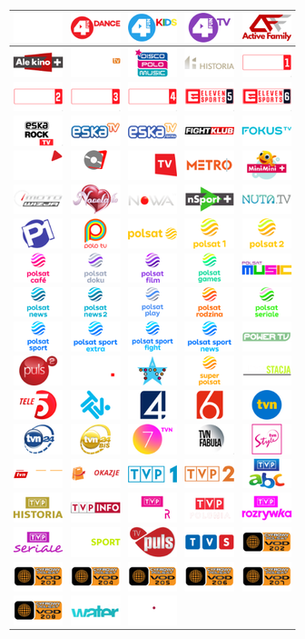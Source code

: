 | ![](https://raw.githubusercontent.com/RevGear/logo/master/Countries/PL/13Ulica.png)| ![](https://raw.githubusercontent.com/RevGear/logo/master/Countries/PL/4FunDance.png)| ![](https://raw.githubusercontent.com/RevGear/logo/master/Countries/PL/4FunKids.png)| ![](https://raw.githubusercontent.com/RevGear/logo/master/Countries/PL/4FunTV.png)| ![](https://raw.githubusercontent.com/RevGear/logo/master/Countries/PL/ActiveFamily.png)| 
|:---:|:---:|:---:|:---:|:---:| 
| ![](https://raw.githubusercontent.com/RevGear/logo/master/Countries/PL/AleKinoPlus.png)| ![](https://raw.githubusercontent.com/RevGear/logo/master/Countries/PL/BelsatTV.png)| ![](https://raw.githubusercontent.com/RevGear/logo/master/Countries/PL/DiscoPoloMusic.png)| ![](https://raw.githubusercontent.com/RevGear/logo/master/Countries/PL/DiscoveryHistoria.png)| ![](https://raw.githubusercontent.com/RevGear/logo/master/Countries/PL/ElevenSports1.png)| 
| ![](https://raw.githubusercontent.com/RevGear/logo/master/Countries/PL/ElevenSports2.png)| ![](https://raw.githubusercontent.com/RevGear/logo/master/Countries/PL/ElevenSports3.png)| ![](https://raw.githubusercontent.com/RevGear/logo/master/Countries/PL/ElevenSports4.png)| ![](https://raw.githubusercontent.com/RevGear/logo/master/Countries/PL/ElevenSports5.png)| ![](https://raw.githubusercontent.com/RevGear/logo/master/Countries/PL/ElevenSports6.png)| 
| ![](https://raw.githubusercontent.com/RevGear/logo/master/Countries/PL/EskaRockTV.png)| ![](https://raw.githubusercontent.com/RevGear/logo/master/Countries/PL/EskaTV.png)| ![](https://raw.githubusercontent.com/RevGear/logo/master/Countries/PL/EskaTVExtra.png)| ![](https://raw.githubusercontent.com/RevGear/logo/master/Countries/PL/FightKlub.png)| ![](https://raw.githubusercontent.com/RevGear/logo/master/Countries/PL/FokusTV.png)| 
| ![](https://raw.githubusercontent.com/RevGear/logo/master/Countries/PL/KinoPolska.png)| ![](https://raw.githubusercontent.com/RevGear/logo/master/Countries/PL/KinoPolskaMuzyka.png)| ![](https://raw.githubusercontent.com/RevGear/logo/master/Countries/PL/KinoTV.png)| ![](https://raw.githubusercontent.com/RevGear/logo/master/Countries/PL/Metro.png)| ![](https://raw.githubusercontent.com/RevGear/logo/master/Countries/PL/MiniMiniPlus.png)| 
| ![](https://raw.githubusercontent.com/RevGear/logo/master/Countries/PL/Motowizja.png)| ![](https://raw.githubusercontent.com/RevGear/logo/master/Countries/PL/NovelaTV.png)| ![](https://raw.githubusercontent.com/RevGear/logo/master/Countries/PL/NowaTV.png)| ![](https://raw.githubusercontent.com/RevGear/logo/master/Countries/PL/NSportPlus.png)| ![](https://raw.githubusercontent.com/RevGear/logo/master/Countries/PL/NutaTV.png)| 
| ![](https://raw.githubusercontent.com/RevGear/logo/master/Countries/PL/Polonia1.png)| ![](https://raw.githubusercontent.com/RevGear/logo/master/Countries/PL/PoloTV.png)| ![](https://raw.githubusercontent.com/RevGear/logo/master/Countries/PL/Polsat.png)| ![](https://raw.githubusercontent.com/RevGear/logo/master/Countries/PL/Polsat1.png)| ![](https://raw.githubusercontent.com/RevGear/logo/master/Countries/PL/Polsat2.png)| 
| ![](https://raw.githubusercontent.com/RevGear/logo/master/Countries/PL/PolsatCafe.png)| ![](https://raw.githubusercontent.com/RevGear/logo/master/Countries/PL/PolsatDoku.png)| ![](https://raw.githubusercontent.com/RevGear/logo/master/Countries/PL/PolsatFilm.png)| ![](https://raw.githubusercontent.com/RevGear/logo/master/Countries/PL/PolsatGames.png)| ![](https://raw.githubusercontent.com/RevGear/logo/master/Countries/PL/PolsatMusic.png)| 
| ![](https://raw.githubusercontent.com/RevGear/logo/master/Countries/PL/PolsatNews.png)| ![](https://raw.githubusercontent.com/RevGear/logo/master/Countries/PL/PolsatNews2.png)| ![](https://raw.githubusercontent.com/RevGear/logo/master/Countries/PL/PolsatPlay.png)| ![](https://raw.githubusercontent.com/RevGear/logo/master/Countries/PL/PolsatRodzina.png)| ![](https://raw.githubusercontent.com/RevGear/logo/master/Countries/PL/PolsatSeriale.png)| 
| ![](https://raw.githubusercontent.com/RevGear/logo/master/Countries/PL/PolsatSport.png)| ![](https://raw.githubusercontent.com/RevGear/logo/master/Countries/PL/PolsatSportExtra.png)| ![](https://raw.githubusercontent.com/RevGear/logo/master/Countries/PL/PolsatSportFight.png)| ![](https://raw.githubusercontent.com/RevGear/logo/master/Countries/PL/PolsatSportNews.png)| ![](https://raw.githubusercontent.com/RevGear/logo/master/Countries/PL/PowerTV.png)| 
| ![](https://raw.githubusercontent.com/RevGear/logo/master/Countries/PL/Puls2.png)| ![](https://raw.githubusercontent.com/RevGear/logo/master/Countries/PL/RedCarpetTV.png)| ![](https://raw.githubusercontent.com/RevGear/logo/master/Countries/PL/StarsTV.png)| ![](https://raw.githubusercontent.com/RevGear/logo/master/Countries/PL/SuperPolsat.png)| ![](https://raw.githubusercontent.com/RevGear/logo/master/Countries/PL/Superstacja.png)| 
| ![](https://raw.githubusercontent.com/RevGear/logo/master/Countries/PL/Tele5.png)| ![](https://raw.githubusercontent.com/RevGear/logo/master/Countries/PL/TTV.png)| ![](https://raw.githubusercontent.com/RevGear/logo/master/Countries/PL/TV4.png)| ![](https://raw.githubusercontent.com/RevGear/logo/master/Countries/PL/TV6.png)| ![](https://raw.githubusercontent.com/RevGear/logo/master/Countries/PL/TVN.png)| 
| ![](https://raw.githubusercontent.com/RevGear/logo/master/Countries/PL/TVN24.png)| ![](https://raw.githubusercontent.com/RevGear/logo/master/Countries/PL/TVN24BiS.png)| ![](https://raw.githubusercontent.com/RevGear/logo/master/Countries/PL/TVN7.png)| ![](https://raw.githubusercontent.com/RevGear/logo/master/Countries/PL/TVNFabula.png)| ![](https://raw.githubusercontent.com/RevGear/logo/master/Countries/PL/TVNStyle.png)| 
| ![](https://raw.githubusercontent.com/RevGear/logo/master/Countries/PL/TVNTurbo.png)| ![](https://raw.githubusercontent.com/RevGear/logo/master/Countries/PL/TVOkazje.png)| ![](https://raw.githubusercontent.com/RevGear/logo/master/Countries/PL/TVP1.png)| ![](https://raw.githubusercontent.com/RevGear/logo/master/Countries/PL/TVP2.png)| ![](https://raw.githubusercontent.com/RevGear/logo/master/Countries/PL/TVPABC.png)| 
| ![](https://raw.githubusercontent.com/RevGear/logo/master/Countries/PL/TVPHistoria.png)| ![](https://raw.githubusercontent.com/RevGear/logo/master/Countries/PL/TVPInfo.png)| ![](https://raw.githubusercontent.com/RevGear/logo/master/Countries/PL/TVPKultura.png)| ![](https://raw.githubusercontent.com/RevGear/logo/master/Countries/PL/TVPPolonia.png)| ![](https://raw.githubusercontent.com/RevGear/logo/master/Countries/PL/TVPRozrywka.png)| 
| ![](https://raw.githubusercontent.com/RevGear/logo/master/Countries/PL/TVPSeriale.png)| ![](https://raw.githubusercontent.com/RevGear/logo/master/Countries/PL/TVPSport.png)| ![](https://raw.githubusercontent.com/RevGear/logo/master/Countries/PL/TVPuls.png)| ![](https://raw.githubusercontent.com/RevGear/logo/master/Countries/PL/TVS.png)| ![](https://raw.githubusercontent.com/RevGear/logo/master/Countries/PL/VOD202.png)| 
| ![](https://raw.githubusercontent.com/RevGear/logo/master/Countries/PL/VOD203.png)| ![](https://raw.githubusercontent.com/RevGear/logo/master/Countries/PL/VOD204.png)| ![](https://raw.githubusercontent.com/RevGear/logo/master/Countries/PL/VOD205.png)| ![](https://raw.githubusercontent.com/RevGear/logo/master/Countries/PL/VOD206.png)| ![](https://raw.githubusercontent.com/RevGear/logo/master/Countries/PL/VOD207.png)| 
| ![](https://raw.githubusercontent.com/RevGear/logo/master/Countries/PL/VOD208.png)| ![](https://raw.githubusercontent.com/RevGear/logo/master/Countries/PL/WaterPlanet.png)| ![](https://raw.githubusercontent.com/RevGear/logo/master/Countries/PL/ZoomTV.png) | 

